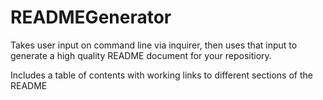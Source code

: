 # READMEGenerator

Takes user input on command line via inquirer, then uses that input to generate a high quality README document for your repositiory. 

Includes a table of contents with working links to different sections of the README